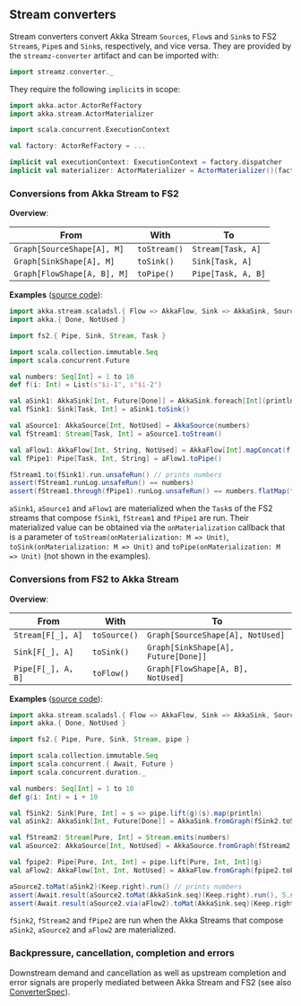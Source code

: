 Stream converters
-----------------

Stream converters convert Akka Stream `Source`s, `Flow`s and `Sink`s to FS2 `Stream`s, `Pipe`s and `Sink`s, respectively, and vice versa. They are provided by the `streamz-converter` artifact and can be imported with: 

```scala
import streamz.converter._
```

They require the following `implicit`s in scope:

```scala
import akka.actor.ActorRefFactory
import akka.stream.ActorMaterializer

import scala.concurrent.ExecutionContext

val factory: ActorRefFactory = ...

implicit val executionContext: ExecutionContext = factory.dispatcher
implicit val materializer: ActorMaterializer = ActorMaterializer()(factory)
```

### Conversions from Akka Stream to FS2 

**Overview**:

|From                        |With         |To                 |
|----------------------------|-------------|-------------------|
|`Graph[SourceShape[A], M]`  |`toStream()` |`Stream[Task, A]`  |
|`Graph[SinkShape[A], M]`    |`toSink()`   |`Sink[Task, A]`    |
|`Graph[FlowShape[A, B], M]` |`toPipe()`   |`Pipe[Task, A, B]` |

**Examples** ([source code](https://github.com/krasserm/streamz/blob/master/streamz-examples/src/main/scala/streamz/examples/converter/Example.scala)):

```scala
import akka.stream.scaladsl.{ Flow => AkkaFlow, Sink => AkkaSink, Source => AkkaSource }
import akka.{ Done, NotUsed }

import fs2.{ Pipe, Sink, Stream, Task }

import scala.collection.immutable.Seq
import scala.concurrent.Future

val numbers: Seq[Int] = 1 to 10
def f(i: Int) = List(s"$i-1", s"$i-2")

val aSink1: AkkaSink[Int, Future[Done]] = AkkaSink.foreach[Int](println)
val fSink1: Sink[Task, Int] = aSink1.toSink()

val aSource1: AkkaSource[Int, NotUsed] = AkkaSource(numbers)
val fStream1: Stream[Task, Int] = aSource1.toStream()

val aFlow1: AkkaFlow[Int, String, NotUsed] = AkkaFlow[Int].mapConcat(f)
val fPipe1: Pipe[Task, Int, String] = aFlow1.toPipe()

fStream1.to(fSink1).run.unsafeRun() // prints numbers
assert(fStream1.runLog.unsafeRun() == numbers)
assert(fStream1.through(fPipe1).runLog.unsafeRun() == numbers.flatMap(f))
```

`aSink1`, `aSource1` and `aFlow1` are materialized when the `Task`s of the FS2 streams that compose `fSink1`, `fStream1` and `fPipe1` are run. Their materialized value can be obtained via the `onMaterialization` callback that is a parameter of `toStream(onMaterialization: M => Unit)`, `toSink(onMaterialization: M => Unit)` and `toPipe(onMaterialization: M => Unit)` (not shown in the examples). 

### Conversions from FS2 to Akka Stream 

**Overview**:

|From               |With         |To                                  |
|-------------------|-------------|------------------------------------|
|`Stream[F[_], A]`  |`toSource()` |`Graph[SourceShape[A], NotUsed]`    |
|`Sink[F[_], A]`    |`toSink()`   |`Graph[SinkShape[A], Future[Done]]` |
|`Pipe[F[_], A, B]` |`toFlow()`   |`Graph[FlowShape[A, B], NotUsed]`   |

**Examples** ([source code](https://github.com/krasserm/streamz/blob/master/streamz-examples/src/main/scala/streamz/examples/converter/Example.scala)):

```scala
import akka.stream.scaladsl.{ Flow => AkkaFlow, Sink => AkkaSink, Source => AkkaSource, Keep }
import akka.{ Done, NotUsed }

import fs2.{ Pipe, Pure, Sink, Stream, pipe }

import scala.collection.immutable.Seq
import scala.concurrent.{ Await, Future }
import scala.concurrent.duration._

val numbers: Seq[Int] = 1 to 10
def g(i: Int) = i + 10

val fSink2: Sink[Pure, Int] = s => pipe.lift(g)(s).map(println)
val aSink2: AkkaSink[Int, Future[Done]] = AkkaSink.fromGraph(fSink2.toSink)

val fStream2: Stream[Pure, Int] = Stream.emits(numbers)
val aSource2: AkkaSource[Int, NotUsed] = AkkaSource.fromGraph(fStream2.toSource)

val fpipe2: Pipe[Pure, Int, Int] = pipe.lift[Pure, Int, Int](g)
val aFlow2: AkkaFlow[Int, Int, NotUsed] = AkkaFlow.fromGraph(fpipe2.toFlow)

aSource2.toMat(aSink2)(Keep.right).run() // prints numbers
assert(Await.result(aSource2.toMat(AkkaSink.seq)(Keep.right).run(), 5.seconds) == numbers)
assert(Await.result(aSource2.via(aFlow2).toMat(AkkaSink.seq)(Keep.right).run(), 5.seconds) == numbers.map(g))
```

`fSink2`, `fStream2` and `fPipe2` are run when the Akka Streams that compose `aSink2`, `aSource2` and `aFlow2` are materialized.

### Backpressure, cancellation, completion and errors

Downstream demand and cancellation as well as upstream completion and error signals are properly mediated between Akka Stream and FS2 (see also [ConverterSpec](https://github.com/krasserm/streamz/blob/master/streamz-converter/src/test/scala/streamz/converter/ConverterSpec.scala)).  

